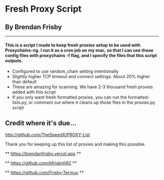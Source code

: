 # Fresh Proxy Script
## By Brendan Frisby
----------------------------------

#### This is a script I made to keep fresh proxies setup to be used with Proxychains-ng. I run it as a cron job on my mac, so that I can use those config files with proxychains -f flag, and I specify the files that this script outputs.


<ul>
<li>
Configured to use random_chain setting intentionally 
</li>
<li>
Slightly higher TCP timeout and connect settings. About 20% higher than default 
</li>
<li>
These are amazing for scanning. We have 2-3 thousand fresh proxies added with this script
</li>
<li>
If you only want fresh formatted proxies, you can run the formatted-lists.py, or comment out where it cleans up those files in the proxies.py script
</li>
</ul>


## Credit where it's due...
http://github.com/TheSpeedX/PROXY-List

Thank you for keeping up this list of proxies and making this possible.

 ** https://brendanfrisby.vercel.app **

 ** https://github.com/bfrisbyh92 ** 

 ** https://github.com/Frisby-Termux ** 
